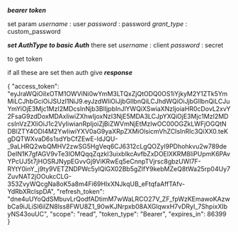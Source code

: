 ***bearer token*** 

set param
*username* : user
*password* : password
*grant_type* : custom_password


***set AuthType to basic Auth***
there set 
*username* : client
*password* : secret

to get token

if all these are set then auth give ***response***

{
    "access_token": "eyJraWQiOiIxOTM1OWViNi0wYmM3LTQxZjQtODQ0OS1iYjkyM2Y1ZTk5YmMiLCJhbGciOiJSUzI1NiJ9.eyJzdWIiOiJjbGllbnQiLCJhdWQiOiJjbGllbnQiLCJuYmYiOjE3Mjc1MzI2MDcsInNjb3BlIjpbInJlYWQiXSwiaXNzIjoiaHR0cDovL2xvY2FsaG9zdDoxMDAxIiwiZXhwIjoxNzI3NjE5MDA3LCJpYXQiOjE3Mjc1MzI2MDcsInVzZXIiOiJ1c2VyIiwianRpIjoiZjBiZWVmNjEtMzIwOC00OGZkLWFjOGQtNDBlZTY4ODI4M2YwIiwiYXV0aG9yaXRpZXMiOlsicmVhZCIsInRlc3QiXX0.teKgDQTWXvaD6s1sdYbCfZEwE-ldJQU-_9aLHRQ2wbQMHV2zwSG5HgVeq6CJ6312cLgQOZyl9PDhohkvu2w789deDeIN1K7gfAGV9vTe3lOMQqqZqzkI3uixbIkcAvfbZxDOElXKRM8IiPUpmK6PAvYPcUJ5t7jHOSRJNypEGvvGj9ViKRwEq5eCnnpTVjrsc8gbzUWl7F-RYtY0inY_j9ty9VETZNDPWc5ylQlGX02Bb5gZlfY9kebMZeQ8tWa25rp04Uy7ZuvNAT2jOOukcCLG-353ZvyWQcgNa8oK5a8m4Fi69HlxXNJkqUB_eFtqfaAffTAfv-YdRbXRclspDA",
    "refresh_token": "dne4uUYoQdSMbuvLrQodfADtimM7wWaLRCO27V_ZF_fpWzKEmawoKAzwbCa9iJLiSl6ilZN8lss8FWU8Z1_90wKJNrpxb08AXGlqwxH7vDRyI_7ShpixXIbyNS43ouUC",
    "scope": "read",
    "token_type": "Bearer",
    "expires_in": 86399
}